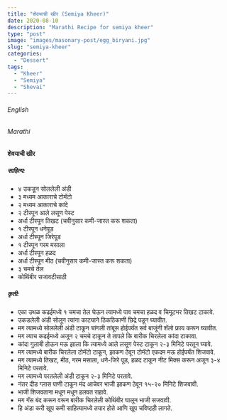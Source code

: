 ```yaml
---
title: "शेवयाची खीर (Semiya Kheer)"
date: 2020-08-10
description: "Marathi Recipe for semiya kheer"
type: "post"
image: "images/masonary-post/egg_biryani.jpg"
slug: "semiya-kheer"
categories: 
  - "Dessert"
tags:
  - "Kheer"
  - "Semiya"
  - "Shevai"
---
```


###### English






###### Marathi


#### शेवयाची खीर



##### साहित्य:
- ४ उकडून सोललेली अंडी 
- ३ मध्यम आकाराचे टोमॅटो 
- २ मध्यम आकाराचे कांदे 
- २ टीस्पून आले लसूण पेस्ट 
- अर्धा टीस्पून तिखट (चवीनुसार कमी-जास्त करू शकता)
- १ टीस्पून धनेपूड 
- अर्धा टीस्पून जिरेपूड 
- १ टीस्पून गरम मसाला 
- अर्धा टीस्पून हळद 
- अर्धा टीस्पून मीठ (चवीनुसार कमी-जास्त करू शकता)
- ३ चमचे तेल 
- कोथिंबीर सजावटीसाठी 

##### कृती:


- एका उथळ कढईमध्ये १ चमचा तेल घेऊन त्यामध्ये पाव चमचा हळद व चिमूटभर तिखट टाकावे. 
- उकडलेली अंडी सोलून त्यांना काट्याने ठिकठिकाणी छिद्रे पडून घ्यावीत. 
- मग त्यामध्ये सोललेली अंडी टाकून चांगली तांबूस होईपर्यंत सर्व बाजूंनी शॅलो फ्राय करून घ्यावीत. 
- मग त्याच कढईमध्ये अजून २ चमचे टाकून ते तापले कि बारीक चिरलेला कांदा टाकावा. 
- कांदा गुलाबी होऊन मऊ झाला कि त्यामध्ये आले लसूण पेस्ट टाकून २-३ मिनिटे परतून घ्यावे. 
- मग त्यामध्ये बारीक चिरलेला टोमॅटो टाकून, झाकण ठेवून टोमॅटो एकदम मऊ होईपर्यंत शिजवावे. 
- मग त्यामध्ये तिखट, मीठ, गरम मसाला, धने-जिरे पूड, हळद टाकून नीट मिक्स करून अजून ३-४ मिनिटे परतावे. 
- मग त्यामध्ये परतलेली अंडी टाकून २-३ मिनिटे परतावे. 
- नंतर दीड ग्लास पाणी टाकून मंद आचेवर भाजी झाकण ठेवून १५-२० मिनिटे शिजवावी. 
- भाजी शिजवताना मधून मधून हलवत राहावे.  
- मग गॅस बंद करून वरून बारीक चिरलेली कोथिंबीर घालून भाजी सजवावी. 
- हि अंडा करी खूप कमी साहित्यामध्ये तयार होते आणि खूप चविष्टही लागते. 



